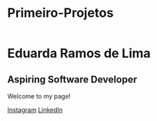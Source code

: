 # Primeiro-Projetos 
<html>
  <head>
    <link href="style.css" rel="stylesheet" />
  </head>
  <body>
    <img src="" />
    <h1>Eduarda Ramos de Lima</h1>
    <h2>Aspiring Software Developer</h2>
    <p>Welcome to my page!</p>
    <a href="https://www.instagram.com/eduarda.r.l.dev/profilecard/?igsh=MnRqNDA2azM3dnVx" target="_blank">Instagram</a>
    <a href="https://www.linkedin.com/in/eduarda-ramos-de-lima-a6b954198?utm_source=share&utm_campaign=share_via&utm_content=profile&utm_medium=android_app
" target="_blank">LinkedIn</a>
  </body>
</html>

